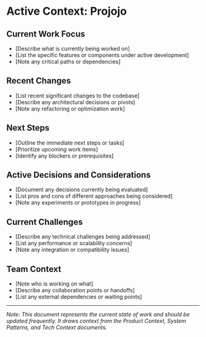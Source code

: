 # Active Context: Projojo

## Current Work Focus
- [Describe what is currently being worked on]
- [List the specific features or components under active development]
- [Note any critical paths or dependencies]

## Recent Changes
- [List recent significant changes to the codebase]
- [Describe any architectural decisions or pivots]
- [Note any refactoring or optimization work]

## Next Steps
- [Outline the immediate next steps or tasks]
- [Prioritize upcoming work items]
- [Identify any blockers or prerequisites]

## Active Decisions and Considerations
- [Document any decisions currently being evaluated]
- [List pros and cons of different approaches being considered]
- [Note any experiments or prototypes in progress]

## Current Challenges
- [Describe any technical challenges being addressed]
- [List any performance or scalability concerns]
- [Note any integration or compatibility issues]

## Team Context
- [Note who is working on what]
- [Describe any collaboration points or handoffs]
- [List any external dependencies or waiting points]

---

*Note: This document represents the current state of work and should be updated frequently. It draws context from the Product Context, System Patterns, and Tech Context documents.*
